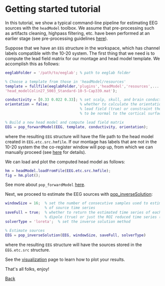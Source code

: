 # Getting started tutorial
In this tutorial, we show a typical command-line pipeline for estimating EEG sources with the `headModel` toolbox. We assume that pre-processing such as artifacts cleaning, highpass filtering, etc. have been performed at an earlier stage (see pre-processing
guidelines [here](https://github.com/aojeda/headModel/blob/master/doc/pop_functions.md#pre-processing)).

Suppose that we have an `EEG` structure in the workspace, which has channel labels compatible
with the 10-20 system. The first thing that we need is to compute the lead field matrix for our
montage and head model template. We accomplish this as follows:

```matlab
eeglabFolder = '/path/to/eeglab'; % path to eeglab folder

% Choose a template from those in 'headModel/resources'
template = fullfile(eeglabFolder,'plugins','headModel','resources',...
'head_modelColin27_5003_Standard-10-5-Cap339.mat');

conductivity = [0.33 0.022 0.33]; % set scalp, skull, and brain conductivities
orientation = false;              % whether to calculate the orientation free
                                  % lead field (true) or constraint the dipoles
                                  % to be normal to the cortical surface (false)

% Build a new head model and compute lead field matrix
EEG = pop_forwardModel(EEG, template, conductivity, orientation);
```

where the resulting `EEG` structure will have the file path to the head model created in
`EEG.etc.src.hmfile`. If our montage has labels that are not in the 10-20 system the
the co-register window will pop up, from which we can manually proceed (see
[here](https://github.com/aojeda/headModel/blob/master/doc/coregistration.md) for details).

We can load and plot the computed head model as follows:

```matlab
hm = headModel.loadFromFile(EEG.etc.src.hmfile);
fig = hm.plot();
```

See more about `pop_forwardModel` [here](https://github.com/aojeda/headModel/blob/master/doc/pop_functions.md#pop_forwardmodel).

Next, we proceed to estimate the EEG sources with [pop_inverseSolution](https://github.com/aojeda/headModel/blob/master/doc/pop_functions.md#pop_inversesolution):

```matlab
windowSize = 16;  % set the number of consecutive samples used to estimate a chunk
                  % of source time series
saveFull = true;  % whether to return the estimated time series of each cortical
                  % dipole (true) or just the ROI reduced time series (false)
solverType = 'loreta';  % set the inverse solution method

% Estimate sources
EEG = pop_inverseSolution(EEG, windowSize, saveFull, solverType)
```
where the resulting `EEG` structure will have the sources stored in the `EEG.etc.src`
structure.

See the  [visualization](https://github.com/aojeda/headModel/blob/master/doc/visualization.md) page to learn how to plot your results.

That's all folks, enjoy!

[Back](https://github.com/aojeda/headModel/blob/master/doc/Documentation.md)
